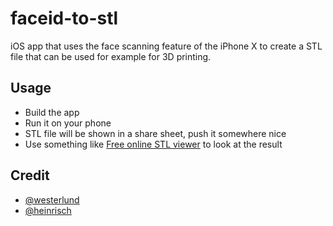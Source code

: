 # faceid-to-stl
iOS app that uses the face scanning feature of the iPhone X to create a STL file that can be used for example for 3D printing.

## Usage
- Build the app
- Run it on your phone
- STL file will be shown in a share sheet, push it somewhere nice
- Use something like [Free online STL viewer](https://www.viewstl.com/) to look at the result


## Credit
 - [@westerlund](https://github.com/westerlund)
 - [@heinrisch](https://github.com/heinrisch)
